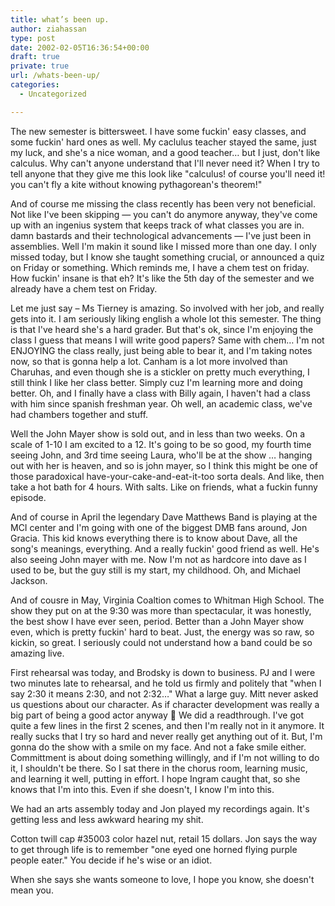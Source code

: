 ```yaml
---
title: what’s been up.
author: ziahassan
type: post
date: 2002-02-05T16:36:54+00:00
draft: true
private: true
url: /whats-been-up/
categories:
  - Uncategorized

---
```

The new semester is bittersweet. I have some fuckin' easy classes, and some fuckin' hard ones as well. My caclulus teacher stayed the same, just my luck, and she's a nice woman, and a good teacher&#8230; but I just, don't like calculus. Why can't anyone understand that I'll never need it? When I try to tell anyone that they give me this look like "calculus! of course you'll need it! you can't fly a kite without knowing pythagorean's theorem!"

And of course me missing the class recently has been very not beneficial. Not like I've been skipping &#8212; you can't do anymore anyway, they've come up with an ingenius system that keeps track of what classes you are in. damn bastards and their technological advancements &#8212; I've just been in assemblies. Well I'm makin it sound like I missed more than one day. I only missed today, but I know she taught something crucial, or announced a quiz on Friday or something. Which reminds me, I have a chem test on friday. How fuckin' insane is that eh? It's like the 5th day of the semester and we already have a chem test on Friday.

Let me just say &#8211; Ms Tierney is amazing. So involved with her job, and really gets into it. I am seriously liking english a whole lot this semester. The thing is that I've heard she's a hard grader. But that's ok, since I'm enjoying the class I guess that means I will write good papers? Same with chem&#8230; I'm not ENJOYING the class really, just being able to bear it, and I'm taking notes now, so that is gonna help a lot. Canham is a lot more involved than Charuhas, and even though she is a stickler on pretty much everything, I still think I like her class better. Simply cuz I'm learning more and doing better. Oh, and I finally have a class with Billy again, I haven't had a class with him since spanish freshman year. Oh well, an academic class, we've had chambers together and stuff.

Well the John Mayer show is sold out, and in less than two weeks. On a scale of 1-10 I am excited to a 12. It's going to be so good, my fourth time seeing John, and 3rd time seeing Laura, who'll be at the show &#8230; hanging out with her is heaven, and so is john mayer, so I think this might be one of those paradoxical have-your-cake-and-eat-it-too sorta deals. And like, then take a hot bath for 4 hours. With salts. Like on friends, what a fuckin funny episode.

And of course in April the legendary Dave Matthews Band is playing at the MCI center and I'm going with one of the biggest DMB fans around, Jon Gracia. This kid knows everything there is to know about Dave, all the song's meanings, everything. And a really fuckin' good friend as well. He's also seeing John mayer with me. Now I'm not as hardcore into dave as I used to be, but the guy still is my start, my childhood. Oh, and Michael Jackson.

And of cousre in May, Virginia Coaltion comes to Whitman High School. The show they put on at the 9:30 was more than spectacular, it was honestly, the best show I have ever seen, period. Better than a John Mayer show even, which is pretty fuckin' hard to beat. Just, the energy was so raw, so kickin, so great. I seriously could not understand how a band could be so amazing live.

First rehearsal was today, and Brodsky is down to business. PJ and I were two minutes late to rehearsal, and he told us firmly and politely that "when I say 2:30 it means 2:30, and not 2:32&#8230;" What a large guy. Mitt never asked us questions about our character. As if character development was really a big part of being a good actor anyway 🙂 We did a readthrough. I've got quite a few lines in the first 2 scenes, and then I'm really not in it anymore. It really sucks that I try so hard and never really get anything out of it. But, I'm gonna do the show with a smile on my face. And not a fake smile either. Committment is about doing something willingly, and if I'm not willing to do it, I shouldn't be there. So I sat there in the chorus room, learning music, and learning it well, putting in effort. I hope Ingram caught that, so she knows that I'm into this. Even if she doesn't, I know I'm into this.

We had an arts assembly today and Jon played my recordings again. It's getting less and less awkward hearing my shit.

Cotton twill cap #35003 color hazel nut, retail 15 dollars. Jon says the way to get through life is to remember "one eyed one horned flying purple people eater." You decide if he's wise or an idiot.

When she says she wants someone to love, I hope you know, she doesn't mean you.